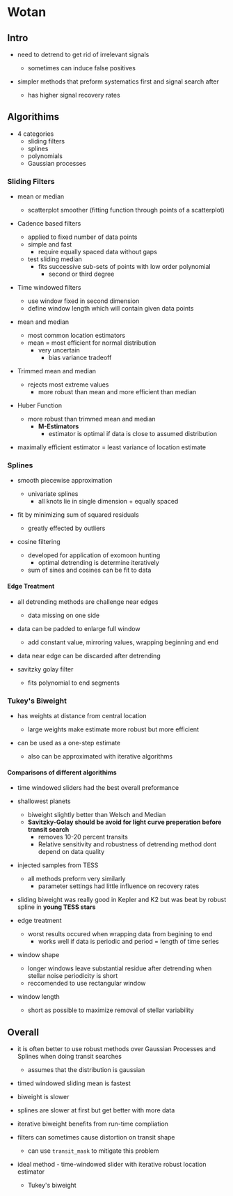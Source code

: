 
# Wotan

## Intro

- need to detrend to get rid of irrelevant signals
  - sometimes can induce false positives

- simpler methods that preform systematics first and signal search after
  - has higher signal recovery rates

## Algorithims

- 4 categories
  - sliding filters
  - splines
  - polynomials
  - Gaussian processes

### Sliding Filters

- mean or median
  - scatterplot smoother (fitting function through points of a scatterplot)

- Cadence based filters
  - applied to fixed number of data points
  - simple and fast
    - require equally spaced data without gaps
  - test sliding median
    - fits successive sub-sets of points with low order polynomial
      - second or third degree

- Time windowed filters
  - use window fixed in second dimension
  - define window length which will contain given data points

- mean and median
  - most common location estimators
  - mean = most efficient for normal distribution
    - very uncertain
      - bias variance tradeoff

- Trimmed mean and median
  - rejects most extreme values
    - more robust than mean and more efficient than median

- Huber Function
  - more robust than trimmed mean and median
    - **M-Estimators**
      - estimator is optimal if data is close to assumed distribution

- maximally efficient estimator = least variance of location estimate

### Splines

- smooth piecewise approximation
  - univariate splines
    - all knots lie in single dimension + equally spaced

- fit by minimizing sum of squared residuals
  - greatly effected by outliers

- cosine filtering
  - developed for application of exomoon hunting
    - optimal detrending is determine iteratively
  - sum of sines and cosines can be fit to data

#### Edge Treatment

- all detrending methods are challenge near edges
  - data missing on one side

- data can be padded to enlarge full window
  - add constant value, mirroring values, wrapping beginning and end

- data near edge can be discarded after detrending

- savitzky golay filter
  - fits polynomial to end segments

### Tukey's Biweight

- has weights at distance from central location
  - large weights make estimate more robust but more efficient

- can be used as a one-step estimate
  - also can be approximated with iterative algorithms

#### Comparisons of different algorithims

- time windowed sliders had the best overall preformance

- shallowest planets
  - biweight slightly better than Welsch and Median
  - **Savitzky-Golay should be avoid for light curve preperation before transit search**
    - removes 10-20 percent transits
    - Relative sensitivity and robustness of detrending method dont depend on data quality

- injected samples from TESS
  - all methods preform very similarly
    - parameter settings had little influence on recovery rates

- sliding biweight was really good in Kepler and K2 but was beat by robust spline in **young TESS stars**

- edge treatment
  - worst results occured when wrapping data  from begining to end
    - works well if data is periodic and period = length of time series

- window shape
  - longer windows leave substantial residue after detrending when stellar noise periodicity is short
  - reccomended to use rectangular window

- window length
  - short as possible to maximize removal of stellar variability

## Overall

- it is often better to use robust methods over Gaussian Processes and Splines when doing transit searches
  - assumes that the distribution is gaussian

- timed windowed sliding mean is fastest
- biweight is slower
- splines are slower at first but get better with more data
- iterative biweight benefits from run-time compliation

- filters can sometimes cause distortion on transit shape
  - can use `transit_mask` to mitigate this problem

- ideal method - time-windowed slider with iterative robust location estimator
  - Tukey's biweight

